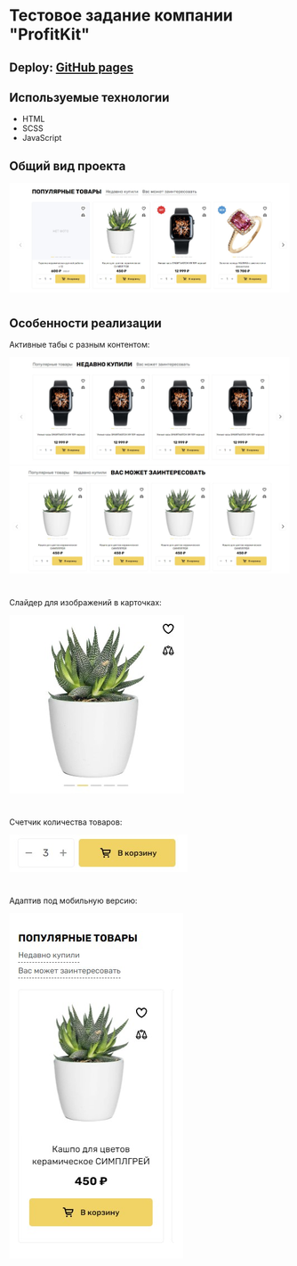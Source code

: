 <h1>Тестовое задание компании "ProfitKit"</h1>
<h2>
  Deploy: <a href="https://tertiomodo.github.io/profit-kit">GitHub pages</a>
</h2>
<h2>Используемые технологии</h2>
<ul>
  <li>HTML</li>
  <li>SCSS</li>
  <li>JavaScript</li>
</ul>
<h2>Общий вид проекта</h2>
<div style="margin-bottom: 40px;">
<img src="assets\img\readme-img\project.jpg">
</div>
<h2>Особенности реализации</h2>
<div style="margin-bottom: 40px;">
<p>Активные табы с разным контентом:</p>
<img src="assets\img\readme-img\second-page.jpg">
<img src="assets\img\readme-img\third-page.jpg">
</div>
<div style="margin-bottom: 40px;">
<p>Слайдер для изображений в карточках:</p>
<img src="assets\img\readme-img\img-slaider.jpg">
</div>
<div style="margin-bottom: 40px;">
<p>Счетчик количества товаров:</p>
<img src="assets\img\readme-img\counter.jpg">
</div>
<div style="margin-bottom: 40px;">
<p>Адаптив под мобильную версию:</p>
<img src="assets\img\readme-img\mobile-version.jpg">
</div>